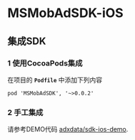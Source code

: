 # MSMobAdSDK-iOS

## 集成SDK

### 1 使用CocoaPods集成

在项目的 **`Podfile`** 中添加下列内容

```
pod 'MSMobAdSDK', '~>0.0.2'
```

### 2 手工集成

请参考DEMO代码 [adxdata/sdk-ios-demo](https://github.com/adxdata/sdk-ios-demo).

